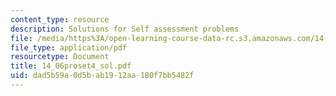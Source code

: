 ```yaml
---
content_type: resource
description: Solutions for Self assessment problems
file: /media/https%3A/open-learning-course-data-rc.s3.amazonaws.com/14-06-intermediate-macroeconomic-theory-spring-2004/dad5b59a0d5bab1912aa180f7bb5482f_14_06proset4_sol.pdf
file_type: application/pdf
resourcetype: Document
title: 14_06proset4_sol.pdf
uid: dad5b59a-0d5b-ab19-12aa-180f7bb5482f
---
```

